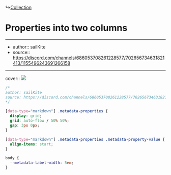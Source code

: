 ↪[Collection](Collection.md)

# Properties into two columns

---

- author:: sailKite
- source:: https://discord.com/channels/686053708261228577/702656734631821413/1155496243691266158

---

cover:: ![](https://i.imgur.com/8zFYyGV.png)

```css
/*
author: sailKite
source: https://discord.com/channels/686053708261228577/702656734631821413/1155496243691266158
*/

[data-type="markdown"] .metadata-properties {
  display: grid;
  grid: auto-flow / 50% 50%;
  gap: 3px 0px;
}

[data-type="markdown"] .metadata-properties .metadata-property-value {
  align-items: start;
}

body {
  --metadata-label-width: 5em;
}
```
